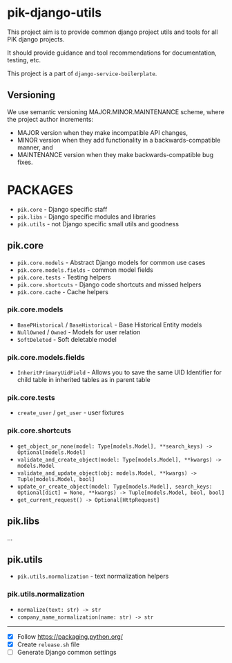 # pik-django-utils #

This project aim is to provide common django project utils and tools
for all PIK django projects.

It should provide guidance and tool recommendations for documentation,
testing, etc.

This project is a part of `django-service-boilerplate`.

## Versioning ##

We use semantic versioning MAJOR.MINOR.MAINTENANCE scheme, where the project author increments:

 - MAJOR version when they make incompatible API changes,
 - MINOR version when they add functionality in a backwards-compatible manner, and
 - MAINTENANCE version when they make backwards-compatible bug fixes.

# PACKAGES #

 - `pik.core` - Django specific staff
 - `pik.libs` - Django specific modules and libraries
 - `pik.utils` - not Django specific small utils and goodness

## pik.core ##

 - `pik.core.models` - Abstract Django models for common use cases
 - `pik.core.models.fields` - common model fields
 - `pik.core.tests` - Testing helpers
 - `pik.core.shortcuts` - Django code shortcuts and missed helpers
 - `pik.core.cache` - Cache helpers

### pik.core.models ###

 - `BasePHistorical` / `BaseHistorical` - Base Historical Entity models
 - `NullOwned` / `Owned` - Models for user relation
 - `SoftDeleted` - Soft deletable model

### pik.core.models.fields ###

 - `InheritPrimaryUidField` - Allows you to save the same UID Identifier for child table in inherited tables as in parent table

### pik.core.tests ###

 - `create_user` / `get_user` - user fixtures

### pik.core.shortcuts ###

 - `get_object_or_none(model: Type[models.Model], **search_keys) -> Optional[models.Model]`
 - `validate_and_create_object(model: Type[models.Model], **kwargs) -> models.Model`
 - `validate_and_update_object(obj: models.Model, **kwargs) -> Tuple[models.Model, bool]`
 - `update_or_create_object(model: Type[models.Model], search_keys: Optional[dict] = None, **kwargs) -> Tuple[models.Model, bool, bool]`
 - `get_current_request() -> Optional[HttpRequest]`

## pik.libs ##

...

## pik.utils ##

 - `pik.utils.normalization` - text normalization helpers

### pik.utils.normalization ###

 - `normalize(text: str) -> str`
 - `company_name_normalization(name: str) -> str`

---

 - [x] Follow https://packaging.python.org/
 - [x] Create `release.sh` file
 - [ ] Generate Django common settings
